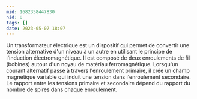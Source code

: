 ```yaml
---
mid: 1682358447830
nid: 0
tags: []
date: 2023-05-07 18:07
---
```


Un transformateur électrique est un dispositif qui permet de convertir une tension alternative d'un niveau à un autre en utilisant le principe de l'induction électromagnétique. Il est composé de deux enroulements de fil (bobines) autour d'un noyau de matériau ferromagnétique. Lorsqu'un courant alternatif passe à travers l'enroulement primaire, il crée un champ magnétique variable qui induit une tension dans l'enroulement secondaire. Le rapport entre les tensions primaire et secondaire dépend du rapport du nombre de spires dans chaque enroulement.
